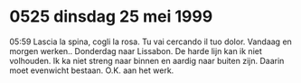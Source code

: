 # 0525 dinsdag 25 mei 1999
05:59	Lascia la spina, cogli la rosa. Tu vai cercando il tuo dolor. Vandaag en morgen werken.. Donderdag naar Lissabon. De harde lijn kan ik niet volhouden. Ik ka niet streng naar binnen en aardig naar buiten zijn. Daarin moet evenwicht bestaan. O.K. aan het werk.